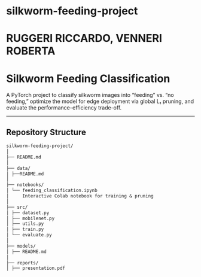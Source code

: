 # silkworm-feeding-project
# RUGGERI RICCARDO, VENNERI ROBERTA

# Silkworm Feeding Classification

A PyTorch project to classify silkworm images into “feeding” vs. “no feeding,” optimize the model for edge deployment via global L₁ pruning, and evaluate the performance–efficiency trade-off.

---

## Repository Structure

```markdown
silkworm-feeding-project/
│
├── README.md
│
├── data/
│ ├──README.md
│
├── notebooks/
│ └── feeding_classification.ipynb
│     Interactive Colab notebook for training & pruning
│
├── src/
│ ├── dataset.py
│ ├── mobilenet.py
│ ├── utils.py
│ ├── train.py
│ └── evaluate.py
│
├── models/
│ ├── README.md
│
├── reports/
│ ├── presentation.pdf
